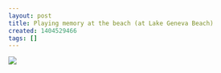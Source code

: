 ```yaml
---
layout: post
title: Playing memory at the beach (at Lake Geneva Beach)
created: 1404529466
tags: []
---
```

![](http://31.media.tumblr.com/a95c13b68efb374aab39693f7ae8b2e2/tumblr_n87xveVv0G1rsr8w3o1_500.jpg)


